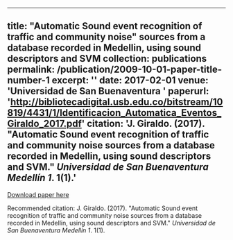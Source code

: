 
---
title: "Automatic Sound event recognition of traffic and community noise"
sources from a database recorded in Medellin, using sound descriptors and SVM
collection: publications
permalink: /publication/2009-10-01-paper-title-number-1
excerpt: ''
date: 2017-02-01
venue: 'Universidad  de  San  Buenaventura '
paperurl: 'http://bibliotecadigital.usb.edu.co/bitstream/10819/4431/1/Identificacion_Automatica_Eventos_Giraldo_2017.pdf'
citation: 'J. Giraldo. (2017). &quot;Automatic Sound event recognition of traffic and community noise
sources from a database recorded in Medellin, using sound descriptors and SVM.&quot; <i>Universidad  de  San  Buenaventura 
Medellín 1</i>. 1(1).'
---

[Download paper here](http://bibliotecadigital.usb.edu.co/bitstream/10819/4431/1/Identificacion_Automatica_Eventos_Giraldo_2017.pdf)

Recommended citation: J. Giraldo. (2017). "Automatic Sound event recognition of traffic and community noise
sources from a database recorded in Medellin, using sound descriptors and SVM." <i>Universidad  de  San  Buenaventura 
Medellín 1</i>. 1(1).

